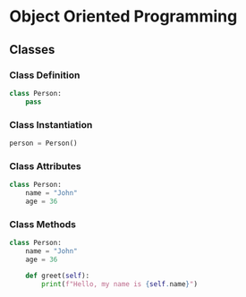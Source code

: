 # Object Oriented Programming

## Classes

### Class Definition

```python
class Person:
    pass
```

### Class Instantiation

```python
person = Person()
```

### Class Attributes

```python
class Person:
    name = "John"
    age = 36
```

### Class Methods

```python
class Person:
    name = "John"
    age = 36

    def greet(self):
        print(f"Hello, my name is {self.name}")
```

